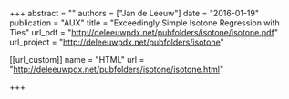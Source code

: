 +++
abstract = ""
authors = ["Jan de Leeuw"]
date = "2016-01-19"
publication = "AUX"
title = "Exceedingly Simple Isotone Regression with Ties"
url_pdf = "http://deleeuwpdx.net/pubfolders/isotone/isotone.pdf"
url_project = "http://deleeuwpdx.net/pubfolders/isotone"


[[url_custom]]
name = "HTML"
url = "http://deleeuwpdx.net/pubfolders/isotone/isotone.html"

+++


